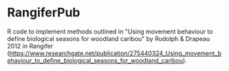 # RangiferPub
R code to implement methods outlined in "Using movement behaviour to define biological seasons for woodland caribou" by Rudolph &amp; Drapeau 2012 in Rangifer (https://www.researchgate.net/publication/275440324_Using_movement_behaviour_to_define_biological_seasons_for_woodland_caribou). 

